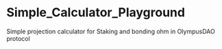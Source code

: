 # Simple_Calculator_Playground
Simple projection calculator for Staking and bonding ohm in OlympusDAO protocol
